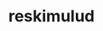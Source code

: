 ---
title: reskimulud
github: https://github.com/reskimulud
mode: dark
transition: 1s
score: 55.1
archetype:
- Cool Banner
- Stats and Metrics
- Github Actions
- Badges | Tags | Icons
- Little Bit of Everything
---